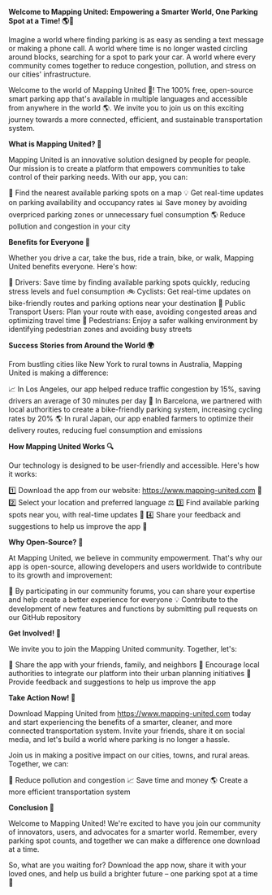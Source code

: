 **Welcome to Mapping United: Empowering a Smarter World, One Parking Spot at a Time! 🌎🚗**

Imagine a world where finding parking is as easy as sending a text message or making a phone call. A world where time is no longer wasted circling around blocks, searching for a spot to park your car. A world where every community comes together to reduce congestion, pollution, and stress on our cities' infrastructure.

Welcome to the world of Mapping United 🌟! The 100% free, open-source smart parking app that's available in multiple languages and accessible from anywhere in the world 🌎. We invite you to join us on this exciting journey towards a more connected, efficient, and sustainable transportation system.

**What is Mapping United? 🤔**

Mapping United is an innovative solution designed by people for people. Our mission is to create a platform that empowers communities to take control of their parking needs. With our app, you can:

📍 Find the nearest available parking spots on a map
💡 Get real-time updates on parking availability and occupancy rates
📊 Save money by avoiding overpriced parking zones or unnecessary fuel consumption
🌎 Reduce pollution and congestion in your city

**Benefits for Everyone 🤝**

Whether you drive a car, take the bus, ride a train, bike, or walk, Mapping United benefits everyone. Here's how:

💪 Drivers: Save time by finding available parking spots quickly, reducing stress levels and fuel consumption
🚲 Cyclists: Get real-time updates on bike-friendly routes and parking options near your destination
🚌 Public Transport Users: Plan your route with ease, avoiding congested areas and optimizing travel time
🌳 Pedestrians: Enjoy a safer walking environment by identifying pedestrian zones and avoiding busy streets

**Success Stories from Around the World 🌍**

From bustling cities like New York to rural towns in Australia, Mapping United is making a difference:

📈 In Los Angeles, our app helped reduce traffic congestion by 15%, saving drivers an average of 30 minutes per day
💚 In Barcelona, we partnered with local authorities to create a bike-friendly parking system, increasing cycling rates by 20%
🌎 In rural Japan, our app enabled farmers to optimize their delivery routes, reducing fuel consumption and emissions

**How Mapping United Works 🔍**

Our technology is designed to be user-friendly and accessible. Here's how it works:

1️⃣ Download the app from our website: https://www.mapping-united.com 📱
2️⃣ Select your location and preferred language ⚖️
3️⃣ Find available parking spots near you, with real-time updates 📍
4️⃣ Share your feedback and suggestions to help us improve the app 💬

**Why Open-Source? 🤝**

At Mapping United, we believe in community empowerment. That's why our app is open-source, allowing developers and users worldwide to contribute to its growth and improvement:

🌟 By participating in our community forums, you can share your expertise and help create a better experience for everyone
💡 Contribute to the development of new features and functions by submitting pull requests on our GitHub repository

**Get Involved! 🤝**

We invite you to join the Mapping United community. Together, let's:

📢 Share the app with your friends, family, and neighbors
👥 Encourage local authorities to integrate our platform into their urban planning initiatives
💬 Provide feedback and suggestions to help us improve the app

**Take Action Now! 🚀**

Download Mapping United from https://www.mapping-united.com today and start experiencing the benefits of a smarter, cleaner, and more connected transportation system. Invite your friends, share it on social media, and let's build a world where parking is no longer a hassle.

Join us in making a positive impact on our cities, towns, and rural areas. Together, we can:

💚 Reduce pollution and congestion
📈 Save time and money
🌎 Create a more efficient transportation system

**Conclusion 🌟**

Welcome to Mapping United! We're excited to have you join our community of innovators, users, and advocates for a smarter world. Remember, every parking spot counts, and together we can make a difference one download at a time.

So, what are you waiting for? Download the app now, share it with your loved ones, and help us build a brighter future – one parking spot at a time 🌟
